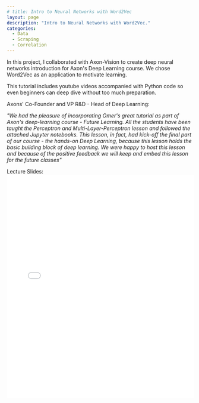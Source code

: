 ```yaml
---
# title: Intro to Neural Networks with Word2Vec
layout: page
description: "Intro to Neural Networks with Word2Vec."
categories:
  - Data
  - Scraping
  - Correlation
---
```


In this project, I collaborated with Axon-Vision to create deep neural networks introduction for Axon's Deep Learning course. We chose Word2Vec as an application to motivate learning.

This tutorial includes youtube videos accompanied with Python code so even beginners can deep dive without too much preparation.

Axons' Co-Founder and VP R&D - Head of Deep Learning:

_"We had the pleasure of incorporating Omer's great tutorial as part of Axon's deep-learning course - Future Learning. All the students have been taught the Perceptron and Multi-Layer-Perceptron lesson and followed the attached Jupyter notebooks. This lesson, in fact, had kick-off the final part of our course - the hands-on Deep Learning, because this lesson holds the basic building block of deep learning. We were happy to host this lesson and because of the positive feedback we will keep and embed this lesson for the future classes"_

Lecture Slides:
<embed src="../_site/assets/images/CS156___Final_Project.pdf" type="application/pdf" width="100%" height="600px" />
